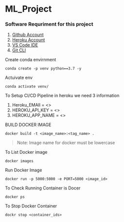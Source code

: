 # ML_Project

### Software Requriment for this project

1. [Github Account](https://github.com/)
2. [Heroku Account](https://www.heroku.com/)
3. [VS Code IDE](https://code.visualstudio.com/Download)
4. [Git CLI](https://git-scm.com/downloads)

Create conda envirnment

```
conda create -p venv python==3.7 -y 
```

Actuivate env
```
conda activate venv/
```

To Setup CI/CD Pipeline in heroku we need 3 information
1. Heroku_EMAIl = <>
2. HEROKU_API_KEY = <>
3. HEROKU_APP_NAME = <>

BUILD DOCKER IMAGE
```
docker build -t <image_name>:<tag_name> .
```
> Note: Image name for docker must be lowercase

To List Docker image
```
docker images
```

Run Docker Image
```
docker run -p 5000:5000 -e PORT=5000 <image_id>
```

To Check Running Container is Docer
```
docker ps
```

To Stop Docker Container
```
dockr stop <container_ids>
```